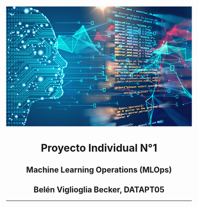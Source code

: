 ![](Images\machine-learning.jpg)

<h1 align='center'> Proyecto Individual N°1</h1>

<h2 align='center'> Machine Learning Operations (MLOps)</h2>

<h2 align='center'>Belén Viglioglia Becker, DATAPT05</h2>

---
